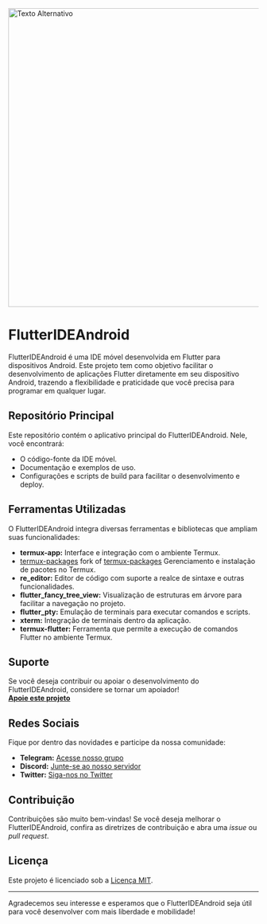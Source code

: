 <img src="https://i0.wp.com/codingwitht.com/wp-content/uploads/2022/02/Coding-with-Tea-blue-flutter-logo-Hlf-Logo.png" alt="Texto Alternativo" width="600" height="600" />


# FlutterIDEAndroid

FlutterIDEAndroid é uma IDE móvel desenvolvida em Flutter para dispositivos Android. Este projeto tem como objetivo facilitar o desenvolvimento de aplicações Flutter diretamente em seu dispositivo Android, trazendo a flexibilidade e praticidade que você precisa para programar em qualquer lugar.

## Repositório Principal

Este repositório contém o aplicativo principal do FlutterIDEAndroid. Nele, você encontrará:
- O código-fonte da IDE móvel.
- Documentação e exemplos de uso.
- Configurações e scripts de build para facilitar o desenvolvimento e deploy.

## Ferramentas Utilizadas

O FlutterIDEAndroid integra diversas ferramentas e bibliotecas que ampliam suas funcionalidades:

- **termux-app:** Interface e integração com o ambiente Termux.
- [termux-packages](https://github.com/FlutterIDEAndroid/termux-packages) fork of [termux-packages](https://github.com/termux/termux-packages) Gerenciamento e instalação de pacotes no Termux.
- **re_editor:** Editor de código com suporte a realce de sintaxe e outras funcionalidades.
- **flutter_fancy_tree_view:** Visualização de estruturas em árvore para facilitar a navegação no projeto.
- **flutter_pty:** Emulação de terminais para executar comandos e scripts.
- **xterm:** Integração de terminais dentro da aplicação.
- **termux-flutter:** Ferramenta que permite a execução de comandos Flutter no ambiente Termux.

## Suporte

Se você deseja contribuir ou apoiar o desenvolvimento do FlutterIDEAndroid, considere se tornar um apoiador!  
[**Apoie este projeto**](https://link-para-apoiadores.com)

## Redes Sociais

Fique por dentro das novidades e participe da nossa comunidade:

- **Telegram:** [Acesse nosso grupo](https://t.me/seu_grupo_telegram)
- **Discord:** [Junte-se ao nosso servidor](https://discord.gg/seu_convite)
- **Twitter:** [Siga-nos no Twitter](https://twitter.com/seu_perfil)

## Contribuição

Contribuições são muito bem-vindas! Se você deseja melhorar o FlutterIDEAndroid, confira as diretrizes de contribuição e abra uma _issue_ ou _pull request_.

## Licença

Este projeto é licenciado sob a [Licença MIT](LICENSE).

---

Agradecemos seu interesse e esperamos que o FlutterIDEAndroid seja útil para você desenvolver com mais liberdade e mobilidade!
